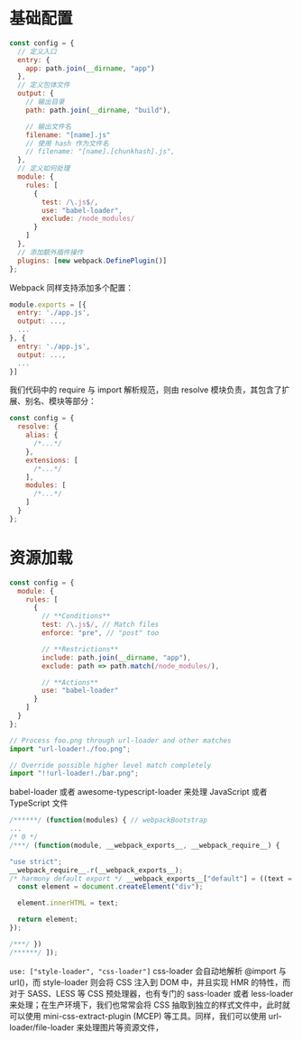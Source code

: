 # 基础配置

```js
const config = {
  // 定义入口
  entry: {
    app: path.join(__dirname, "app")
  },
  // 定义包体文件
  output: {
    // 输出目录
    path: path.join(__dirname, "build"),

    // 输出文件名
    filename: "[name].js"
    // 使用 hash 作为文件名
    // filename: "[name].[chunkhash].js",
  },
  // 定义如何处理
  module: {
    rules: [
      {
        test: /\.js$/,
        use: "babel-loader",
        exclude: /node_modules/
      }
    ]
  },
  // 添加额外插件操作
  plugins: [new webpack.DefinePlugin()]
};
```

Webpack 同样支持添加多个配置：

```js
module.exports = [{
  entry: './app.js',
  output: ...,
  ...
}, {
  entry: './app.js',
  output: ...,
  ...
}]
```

我们代码中的 require 与 import 解析规范，则由 resolve 模块负责，其包含了扩展、别名、模块等部分：

```js
const config = {
  resolve: {
    alias: {
      /*...*/
    },
    extensions: [
      /*...*/
    ],
    modules: [
      /*...*/
    ]
  }
};
```

# 资源加载

```js
const config = {
  module: {
    rules: [
      {
        // **Conditions**
        test: /\.js$/, // Match files
        enforce: "pre", // "post" too

        // **Restrictions**
        include: path.join(__dirname, "app"),
        exclude: path => path.match(/node_modules/),

        // **Actions**
        use: "babel-loader"
      }
    ]
  }
};
```

```js
// Process foo.png through url-loader and other matches
import "url-loader!./foo.png";

// Override possible higher level match completely
import "!!url-loader!./bar.png";
```

babel-loader 或者 awesome-typescript-loader 来处理 JavaScript 或者 TypeScript 文件

```js
/******/ (function(modules) { // webpackBootstrap
...
/* 0 */
/***/ (function(module, __webpack_exports__, __webpack_require__) {

"use strict";
__webpack_require__.r(__webpack_exports__);
/* harmony default export */ __webpack_exports__["default"] = ((text = "Hello world") => {
  const element = document.createElement("div");

  element.innerHTML = text;

  return element;
});

/***/ })
/******/ ]);
```

`use: ["style-loader", "css-loader"]` css-loader 会自动地解析 @import 与 url()，而 style-loader 则会将 CSS 注入到 DOM 中，并且实现 HMR 的特性，而对于 SASS、LESS 等 CSS 预处理器，也有专门的 sass-loader 或者 less-loader 来处理；在生产环境下，我们也常常会将 CSS 抽取到独立的样式文件中，此时就可以使用 mini-css-extract-plugin (MCEP) 等工具。同样，我们可以使用 url-loader/file-loader 来处理图片等资源文件，
